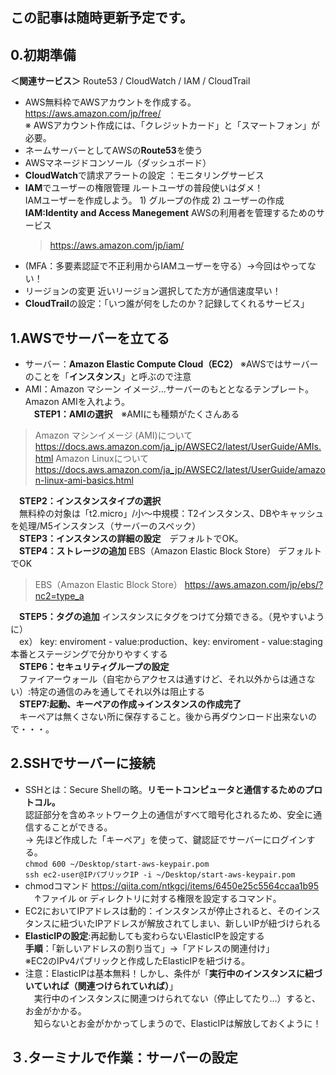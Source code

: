 ## この記事は随時更新予定です。
## 0.初期準備
**＜関連サービス＞**
Route53 / CloudWatch / IAM / CloudTrail
- AWS無料枠でAWSアカウントを作成する。 https://aws.amazon.com/jp/free/  
※ AWSアカウント作成には、「クレジットカード」と「スマートフォン」が必要。 
- ネームサーバーとしてAWSの**Route53**を使う
- AWSマネージドコンソール（ダッシュボード）
- **CloudWatch**で請求アラートの設定 ：モニタリングサービス
- **IAM**でユーザーの権限管理 ルートユーザの普段使いはダメ！  
  IAMユーザーを作成しよう。 1) グループの作成 2) ユーザーの作成  
  **IAM:Identity and Access Manegement** AWSの利用者を管理するためのサービス
  >https://aws.amazon.com/jp/iam/
  >
- (MFA：多要素認証で不正利用からIAMユーザーを守る）→今回はやってない！
- リージョンの変更 近いリージョン選択してた方が通信速度早い！
- **CloudTrail**の設定：「いつ誰が何をしたのか？記録してくれるサービス」

## 1.AWSでサーバーを立てる
- サーバー：**Amazon Elastic Compute Cloud（EC2）** ※AWSではサーバーのことを「**インスタンス**」と呼ぶので注意
- AMI：Amazon マシーン イメージ…サーバーのもととなるテンプレート。Amazon AMIを入れよう。  
　**STEP1：AMIの選択**　※AMIにも種類がたくさんある  
 > Amazon マシンイメージ (AMI)について https://docs.aws.amazon.com/ja_jp/AWSEC2/latest/UserGuide/AMIs.html
   Amazon Linuxについて https://docs.aws.amazon.com/ja_jp/AWSEC2/latest/UserGuide/amazon-linux-ami-basics.html  
 >
　**STEP2：インスタンスタイプの選択**  
　無料枠の対象は「t2.micro」/小〜中規模：T2インスタンス、DBやキャッシュを処理/M5インスタンス（サーバーのスペック）  
　**STEP3：インスタンスの詳細の設定**　デフォルトでOK。  
　**STEP4：ストレージの追加**  EBS（Amazon Elastic Block Store） デフォルトでOK  
 > EBS（Amazon Elastic Block Store） https://aws.amazon.com/jp/ebs/?nc2=type_a  
>
　**STEP5：タグの追加** インスタンスにタグをつけて分類できる。（見やすいように）  
　ex） key: enviroment - value:production、key: enviroment - value:staging 本番とステージングで分かりやすくする  
　**STEP6：セキュリティグループの設定**  
　ファイアーウォール（自宅からアクセスは通すけど、それ以外からは通さない）:特定の通信のみを通してそれ以外は阻止する  
　**STEP7:起動、キーペアの作成→インスタンスの作成完了**  
　キーペアは無くさない所に保存すること。後から再ダウンロード出来ないので・・・。

## 2.SSHでサーバーに接続
- SSHとは：Secure Shellの略。**リモートコンピュータと通信するためのプロトコル。**  
認証部分を含めネットワーク上の通信がすべて暗号化されるため、安全に通信することができる。  
→ 先ほど作成した「キーペア」を使って、鍵認証でサーバーにログインする。  
```chmod 600 ~/Desktop/start-aws-keypair.pom```  
```ssh ec2-user@IPパブリックIP -i ~/Desktop/start-aws-keypair.pom```  
- chmodコマンド https://qiita.com/ntkgcj/items/6450e25c5564ccaa1b95  
　↑ファイル or ディレクトリに対する権限を設定するコマンド。
- EC2においてIPアドレスは動的：インスタンスが停止されると、そのインスタンスに紐づいたIPアドレスが解放されてしまい、新しいIPが紐づけられる  
- **ElasticIPの設定**:再起動しても変わらないElasticIPを設定する  
**手順**：「新しいアドレスの割り当て」→「アドレスの関連付け」  
※EC2のIPv4パブリックと作成したElasticIPを紐づける。
- 注意：ElasticIPは基本無料！しかし、条件が「**実行中のインスタンスに紐づいていれば（関連つけられていれば）**」  
　実行中のインスタンスに関連つけられてない（停止してたり…）すると、お金がかかる。    
　知らないとお金がかかってしまうので、ElasticIPは解放しておくように！

## ３.ターミナルで作業：サーバーの設定
